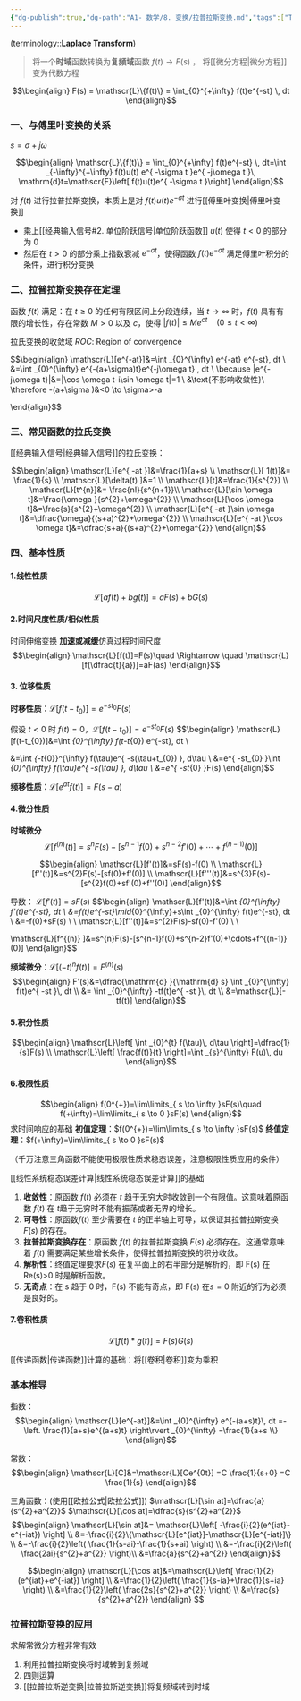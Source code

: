```yaml
---
{"dg-publish":true,"dg-path":"A1- 数学/8. 变换/拉普拉斯变换.md","tags":["Transform"],"aliases":["Laplace transform"],"permalink":"/A1- 数学/8. 变换/拉普拉斯变换/","dgPassFrontmatter":true,"noteIcon":"","created":"2024-05-21T15:20:28.000+08:00","updated":"2025-08-28T21:53:13.166+08:00"}
---
```


(terminology::**Laplace Transform**)
> 将一个**时域**函数转换为**复频域**函数 $f(t)\to F(s)$  ， 将[[微分方程\|微分方程]] 变为代数方程

$$\begin{align}
F(s) = \mathscr{L}\{f(t)\} = \int_{0}^{+\infty} f(t)e^{-st} \, dt
\end{align}$$

### 一、与傅里叶变换的关系
$s=\sigma+j\omega$

$$\begin{align}
\mathscr{L}\{f(t)\} = \int_{0}^{+\infty} f(t)e^{-st} \, dt=\int _{-\infty}^{+\infty} f(t)u(t) e^{ -\sigma t }e^{ -j\omega t }\, \mathrm{d}t=\mathscr{F}\left[ f(t)u(t)e^{ -\sigma t }\right]
\end{align}$$



对 $f(t)$ 进行拉普拉斯变换，本质上是对 $f(t)u(t)e^{ -\sigma t }$ 进行[[傅里叶变换\|傅里叶变换]]
- 乘上[[经典输入信号#2. 单位阶跃信号\|单位阶跃函数]] $u(t)$ 使得 $t<0$ 的部分为 0
- 然后在 $t>0$ 的部分乘上指数衰减 $e^{ -\sigma t }$，使得函数 $f(t)e^{ -\sigma t }$ 满足傅里叶积分的条件，进行积分变换

### 二、拉普拉斯变换存在定理
函数 $f(t)$ 满足：在 $t\geq 0$ 的任何有限区间上分段连续，当 $t \to \infty$ 时，$f(t)$ 具有有限的增长性，存在常数 $M>0$ 以及 $c$，使得 $\left\lvert  f(t) \right\rvert\leq Me^{ ct }\quad (0\leq t<\infty)$

拉氏变换的收敛域  *ROC*: Region of convergence

$$\begin{align}
\mathscr{L}[e^{-at}]&=\int _{0}^{\infty} e^{-at} e^{-st}\, dt \\
&=\int _{0}^{\infty} e^{-(a+\sigma)t}e^{-j\omega t} \, dt  \\
\because |e^{-j\omega t}|&=|\cos \omega t-i\sin \omega t|=1 \\
&\text{不影响收敛性}\\
\therefore -(a+\sigma  )&<0 \to \sigma>-a


\end{align}$$

### 三、常见函数的拉氏变换
[[经典输入信号\|经典输入信号]]的拉氏变换：

$$\begin{align}
\mathscr{L}[e^{ -at }]&=\frac{1}{a+s} \\
\mathscr{L}[ 1(t)]&= \frac{1}{s} \\
\mathscr{L}[\delta(t) ]&=1 \\
\mathscr{L}[t]&=\frac{1}{s^{2}} \\
 \mathscr{L}[t^{n}]&= \frac{n!}{s^{n+1}}\\
\mathscr{L}[\sin \omega t]&=\frac{\omega }{s^{2}+\omega^{2}} \\
\mathscr{L}[\cos \omega t]&=\frac{s}{s^{2}+\omega^{2}}  \\
\mathscr{L}[e^{ -at }\sin \omega t]&=\dfrac{\omega}{(s+a)^{2}+\omega^{2}} \\
\mathscr{L}[e^{ -at }\cos \omega t]&=\dfrac{s+a}{(s+a)^{2}+\omega^{2}}
\end{align}$$

### 四、基本性质
#### 1.线性性质 
$$\mathscr{L}[af(t)+bg(t)]=aF(s)+bG(s)$$

#### 2.时间尺度性质/相似性质
时间伸缩变换 **加速或减缓**仿真过程时间尺度
$$\begin{align}
\mathscr{L}[f(t)]=F(s)\quad \Rightarrow \quad  \mathscr{L}[f(\dfrac{t}{a})]=aF(as)
\end{align}$$

#### 3. 位移性质
**时移性质：**$\mathscr{L}[f(t-t_{0})]=e^{ -st_{0} }F(s)$

假设 $t<0$ 时 $f(t)=0$，$\mathscr{L}[f(t-t_{0})]=e^{ -st_{0} }F(s)$
$$\begin{align}
\mathscr{L}[f(t-t_{0})]&=\int _{0}^{\infty} f(t-t_{0}) e^{-st}\, dt \\

&=\int _{-t_{0}}^{\infty} f(\tau)e^{ -s(\tau+t_{0}) }\, d\tau \\
&=e^{ -st_{0} }\int _{0}^{\infty} f(\tau)e^{ -s(\tau) }\, d\tau \\ 
&=e^{ -st_{0} }F(s)
\end{align}$$

**频移性质：**$\mathscr{L}[e^{ at }f(t)]=F(s-a)$

#### 4.微分性质
**时域微分**
$$\mathscr{L}[f^{(n)} (t)]=s^{n}F (s)-[s^{n-1}f (0)+s^{n-2}f' (0)+\cdots+f^{(n-1)}(0)]$$

$$\begin{align}
\mathscr{L}[f'(t)]&=sF(s)-f(0) \\
\mathscr{L}[f''(t)]&=s^{2}F(s)-[sf(0)+f'(0)] \\
\mathscr{L}[f'''(t)]&=s^{3}F(s)-[s^{2}f(0)+sf'(0)+f''(0)]
\end{align}$$

导数： $\mathscr{L}[f'(t)]=sF(s)$
$$\begin{align}
\mathscr{L}[f'(t)]&=\int _{0}^{\infty} f'(t)e^{-st}\, dt \\
&=f(t)e^{-st}\mid_{0}^{\infty}+s\int _{0}^{\infty} f(t)e^{-st}\, dt  \\
&=-f(0)+sF(s) \\ \\
\mathscr{L}[f''(t)]&=s^{2}F(s)-sf(0)-f'(0) \\ \\

\mathscr{L}[f^{(n)} ]&=s^{n}F(s)-[s^{n-1}f(0)+s^{n-2}f'(0)+\cdots+f^{(n-1)}(0)] 
\end{align}$$



**频域微分**：$\mathscr{L}[(-t)^{n}f(t)]=F^{(n)}(s)$
$$\begin{align}
F'(s)&=\dfrac{\mathrm{d} }{\mathrm{d} s} \int _{0}^{\infty} f(t)e^{ -st }\, dt \\
  &= \int _{0}^{\infty} -tf(t)e^{ -st }\, dt \\
&=\mathscr{L}[-tf(t)]
\end{align}$$

#### 5.积分性质
$$\begin{align}
\mathscr{L}\left[ \int _{0}^{t} f(\tau)\, d\tau \right]=\dfrac{1}{s}F(s) \\
\mathscr{L}\left[ \frac{f(t)}{t} \right]=\int _{s}^{\infty} F(u)\, du
\end{align}$$

#### 6.极限性质
$$\begin{align}
f(0^{+})=\lim\limits_{ s \to \infty }sF(s)\quad f(+\infty)=\lim\limits_{ s \to 0 }sF(s)
\end{align}$$
求时间响应的基础
**初值定理**：$f(0^{+})=\lim\limits_{ s \to \infty }sF(s)$
**终值定理**：$f(+\infty)=\lim\limits_{ s \to 0 }sF(s)$

（千万注意三角函数不能使用极限性质求稳态误差，注意极限性质应用的条件）

[[线性系统稳态误差计算\|线性系统稳态误差计算]]的基础
1. **收敛性**：原函数 $f(t)$ 必须在 $t$ 趋于无穷大时收敛到一个有限值。这意味着原函数 $f(t)$ 在 $t$趋于无穷时不能有振荡或者无界的增长。
2. **可导性**：原函数$f(t)$ 至少需要在 $t$ 的正半轴上可导，以保证其拉普拉斯变换 $F(s)$ 的存在。
3. **拉普拉斯变换存在**：原函数 $f(t)$ 的拉普拉斯变换 $F(s)$ 必须存在。这通常意味着 $f(t)$ 需要满足某些增长条件，使得拉普拉斯变换的积分收敛。
4. **解析性**：终值定理要求$F(s)$ 在复平面上的右半部分是解析的，即 F(s) 在 Re(s)>0 时是解析函数。
5. **无奇点**：在 s 趋于 0 时，F(s) 不能有奇点，即 F(s) 在$s=0$ 附近的行为必须是良好的。

#### 7.卷积性质
$$\mathscr{L}[f(t)*g(t)]=F(s)G(s)$$


[[传递函数\|传递函数]]计算的基础：将[[卷积\|卷积]]变为乘积


### 基本推导
指数：
$$\begin{align}
\mathscr{L}[e^{-at}]&=\int _{0}^{\infty} e^{-(a+s)t}\, dt =-\left. \frac{1}{a+s}e^{(a+s)t} \right\rvert _{0}^{\infty} =\frac{1}{a+s \\}
\end{align}$$

常数：
$$\begin{align}
\mathscr{L}[C]&=\mathscr{L}[Ce^{0t}] =C \frac{1}{s+0} =C \frac{1}{s}
\end{align}$$



三角函数：(使用[[欧拉公式\|欧拉公式]])  $\mathscr{L}[\sin at]=\dfrac{a}{s^{2}+a^{2}}$   $\mathscr{L}[\cos at]=\dfrac{s}{s^{2}+a^{2}}$
$$\begin{align}
\mathscr{L}[\sin at]&= \mathscr{L}\left[ -\frac{i}{2}(e^{iat}-e^{-iat}) \right] \\
&=-\frac{i}{2}\{\mathscr{L}[e^{iat}]-\mathscr{L}[e^{-iat}]\} \\
&=-\frac{i}{2}\left( \frac{1}{s-ai}-\frac{1}{s+ai} \right) \\
&=-\frac{i}{2}\left( \frac{2ai}{s^{2}+a^{2}}  \right)\\
&=\frac{a}{s^{2}+a^{2}}
\end{align}$$

$$\begin{align}
\mathscr{L}[\cos at]&=\mathscr{L}\left[ \frac{1}{2}(e^{iat}+e^{-iat}) \right] \\
&=\frac{1}{2}\left( \frac{1}{s-ia}+\frac{1}{s+ia} \right) \\
&=\frac{1}{2}\left( \frac{2s}{s^{2}+a^{2}} \right) \\
&=\frac{s}{s^{2}+a^{2}}
\end{align}
$$




### 拉普拉斯变换的应用
求解常微分方程非常有效
1. 利用拉普拉斯变换将时域转到复频域
2. 四则运算
3. [[拉普拉斯逆变换\|拉普拉斯逆变换]]将复频域转到时域

